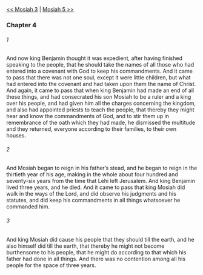 [<< Mosiah 3](Mosiah%203)  |  [Mosiah 5 >>](Mosiah%205)

### Chapter 4
###### 1
And now king Benjamin thought it was expedient, after having finished speaking to the people, that he should take the names of all those who had entered into a covenant with God to keep his commandments. And it came to pass that there was not one soul, except it were little children, but what had entered into the covenant and had taken upon them the name of Christ. And again, it came to pass that when king Benjamin had made an end of all these things, and had consecrated his son Mosiah to be a ruler and a king over his people, and had given him all the charges concerning the kingdom, and also had appointed priests to teach the people, that thereby they might hear and know the commandments of God, and to stir them up in remembrance of the oath which they had made, he dismissed the multitude and they returned, everyone according to their families, to their own houses.

###### 2
And Mosiah began to reign in his father’s stead, and he began to reign in the thirtieth year of his age, making in the whole about four hundred and seventy-six years from the time that Lehi left Jerusalem. And king Benjamin lived three years, and he died. And it came to pass that king Mosiah did walk in the ways of the Lord, and did observe his judgments and his statutes, and did keep his commandments in all things whatsoever he commanded him.

###### 3
And king Mosiah did cause his people that they should till the earth, and he also himself did till the earth, that thereby he might not become burthensome to his people, that he might do according to that which his father had done in all things. And there was no contention among all his people for the space of three years.